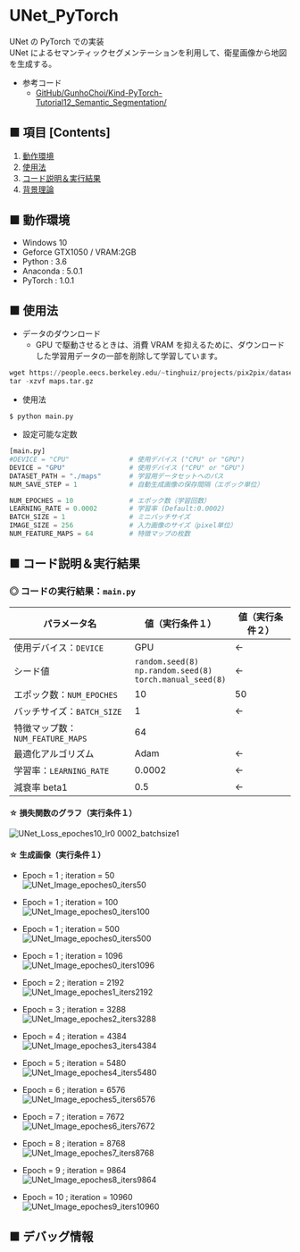 # UNet_PyTorch
UNet の PyTorch での実装<br>
UNet によるセマンティックセグメンテーションを利用して、衛星画像から地図を生成する。<br>

- 参考コード
    - [GitHub/GunhoChoi/Kind-PyTorch-Tutorial12_Semantic_Segmentation/](https://github.com/GunhoChoi/Kind-PyTorch-Tutorial/tree/master/12_Semantic_Segmentation)


## ■ 項目 [Contents]
1. [動作環境](#動作環境)
1. [使用法](#使用法)
1. [コード説明＆実行結果](#コード説明＆実行結果)
1. [背景理論](https://github.com/Yagami360/My_NoteBook/blob/master/%E6%83%85%E5%A0%B1%E5%B7%A5%E5%AD%A6/%E6%83%85%E5%A0%B1%E5%B7%A5%E5%AD%A6_%E6%A9%9F%E6%A2%B0%E5%AD%A6%E7%BF%92_%E7%94%9F%E6%88%90%E3%83%A2%E3%83%87%E3%83%AB.md#UNet)

## ■ 動作環境

- Windows 10
- Geforce GTX1050 / VRAM:2GB
- Python : 3.6
- Anaconda : 5.0.1
- PyTorch : 1.0.1

## ■ 使用法

- データのダウンロード
    - GPU で駆動させるときは、消費 VRAM を抑えるために、ダウンロードした学習用データの一部を削除して学習しています。

```python
wget https://people.eecs.berkeley.edu/~tinghuiz/projects/pix2pix/datasets/maps.tar.gz
tar -xzvf maps.tar.gz
```

- 使用法
```
$ python main.py
```

- 設定可能な定数

```python
[main.py]
#DEVICE = "CPU"               # 使用デバイス ("CPU" or "GPU")
DEVICE = "GPU"                # 使用デバイス ("CPU" or "GPU")
DATASET_PATH = "./maps"       # 学習用データセットへのパス
NUM_SAVE_STEP = 1             # 自動生成画像の保存間隔（エポック単位）

NUM_EPOCHES = 10              # エポック数（学習回数）
LEARNING_RATE = 0.0002        # 学習率 (Default:0.0002)
BATCH_SIZE = 1                # ミニバッチサイズ
IMAGE_SIZE = 256              # 入力画像のサイズ（pixel単位）
NUM_FEATURE_MAPS = 64         # 特徴マップの枚数
```


<a id="コード説明＆実行結果"></a>

## ■ コード説明＆実行結果

### ◎ コードの実行結果：`main.py`

|パラメータ名|値（実行条件１）|値（実行条件２）|
|---|---|---|
|使用デバイス：`DEVICE`|GPU|←|
|シード値|`random.seed(8)`<br>`np.random.seed(8)`<br>`torch.manual_seed(8)`|←|
|エポック数：`NUM_EPOCHES`|10|50|
|バッチサイズ：`BATCH_SIZE`|1|←|
|特徴マップ数：`NUM_FEATURE_MAPS`|64|
|最適化アルゴリズム|Adam|←|
|学習率：`LEARNING_RATE`|0.0002|←|
|減衰率 beta1|0.5|←|

#### ☆ 損失関数のグラフ（実行条件１）
![UNet_Loss_epoches10_lr0 0002_batchsize1](https://user-images.githubusercontent.com/25688193/57000545-2d20f080-6bef-11e9-84c1-b2687067b04c.png)<br>

#### ☆ 生成画像（実行条件１）

- Epoch = 1 ; iteration = 50<br>
![UNet_Image_epoches0_iters50](https://user-images.githubusercontent.com/25688193/56968890-f0c5a400-6b9e-11e9-978a-dcfcbc115a06.png)<br>

- Epoch = 1 ; iteration = 100<br>
![UNet_Image_epoches0_iters100](https://user-images.githubusercontent.com/25688193/56968891-f15e3a80-6b9e-11e9-809b-a2589e15966b.png)<br>

- Epoch = 1 ; iteration = 500<br>
![UNet_Image_epoches0_iters500](https://user-images.githubusercontent.com/25688193/56969995-31262180-6ba1-11e9-9a06-aa80e018a3af.png)<br>

- Epoch = 1 ; iteration = 1096<br>
![UNet_Image_epoches0_iters1096](https://user-images.githubusercontent.com/25688193/56969999-34211200-6ba1-11e9-84cf-497b07965b46.png)<br>

- Epoch = 2 ; iteration = 2192<br>
![UNet_Image_epoches1_iters2192](https://user-images.githubusercontent.com/25688193/56969943-1b186100-6ba1-11e9-985c-fe138901becf.png)<br>

- Epoch = 3 ; iteration = 3288<br>
![UNet_Image_epoches2_iters3288](https://user-images.githubusercontent.com/25688193/56970130-734f6300-6ba1-11e9-9119-56cafc358ca3.png)<br>

- Epoch = 4 ; iteration = 4384<br>
![UNet_Image_epoches3_iters4384](https://user-images.githubusercontent.com/25688193/57000615-72452280-6bef-11e9-9636-42c69e788727.png)<br>

- Epoch = 5 ; iteration = 5480<br>
![UNet_Image_epoches4_iters5480](https://user-images.githubusercontent.com/25688193/57000602-6bb6ab00-6bef-11e9-9ec2-6c0ddec4f72e.png)<br>

- Epoch = 6 ; iteration = 6576<br>
![UNet_Image_epoches5_iters6576](https://user-images.githubusercontent.com/25688193/57000597-68232400-6bef-11e9-97a2-bd2250056b78.png)<br>

- Epoch = 7 ; iteration = 7672<br>
![UNet_Image_epoches6_iters7672](https://user-images.githubusercontent.com/25688193/57000594-648f9d00-6bef-11e9-9b7f-f9539d90ba5a.png)<br>

- Epoch = 8 ; iteration = 8768<br>
![UNet_Image_epoches7_iters8768](https://user-images.githubusercontent.com/25688193/57000589-60637f80-6bef-11e9-9bc6-bd74adb64691.png)<br>

- Epoch = 9 ; iteration = 9864<br>
![UNet_Image_epoches8_iters9864](https://user-images.githubusercontent.com/25688193/57000572-52adfa00-6bef-11e9-96f0-f47c9a1f448c.png)<br>

- Epoch = 10 ; iteration = 10960<br>
![UNet_Image_epoches9_iters10960](https://user-images.githubusercontent.com/25688193/57000557-42961a80-6bef-11e9-9941-00f80719191f.png)<br>

## ■ デバッグ情報
